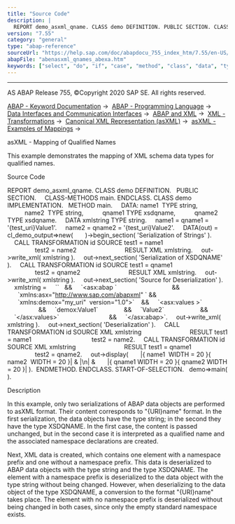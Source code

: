 ```yaml
---
title: "Source Code"
description: |
  REPORT demo_asxml_qname. CLASS demo DEFINITION. PUBLIC SECTION. CLASS-METHODS main. ENDCLASS. CLASS demo IMPLEMENTATION. METHOD main. DATA: name1  TYPE string, name2  TYPE string, qname1 TYPE xsdqname, qname2 TYPE xsdqname. DATA xmlstring TYPE string. name1 = qname1 = 'test_uriValue1'. name2 =
version: "7.55"
category: "general"
type: "abap-reference"
sourceUrl: "https://help.sap.com/doc/abapdocu_755_index_htm/7.55/en-US/abenasxml_qnames_abexa.htm"
abapFile: "abenasxml_qnames_abexa.htm"
keywords: ["select", "do", "if", "case", "method", "class", "data", "types", "abenasxml", "qnames", "abexa"]
---
```


* * *

AS ABAP Release 755, ©Copyright 2020 SAP SE. All rights reserved.

[ABAP - Keyword Documentation](https://help.sap.com/doc/abapdocu_755_index_htm/7.55/en-US/abenabap.htm) →  [ABAP - Programming Language](https://help.sap.com/doc/abapdocu_755_index_htm/7.55/en-US/abenabap_reference.htm) →  [Data Interfaces and Communication Interfaces](https://help.sap.com/doc/abapdocu_755_index_htm/7.55/en-US/abenabap_data_communication.htm) →  [ABAP and XML](https://help.sap.com/doc/abapdocu_755_index_htm/7.55/en-US/abenabap_xml.htm) →  [XML - Transformations](https://help.sap.com/doc/abapdocu_755_index_htm/7.55/en-US/abenabap_xml_trafos.htm) →  [Canonical XML Representation (asXML)](https://help.sap.com/doc/abapdocu_755_index_htm/7.55/en-US/abenabap_xslt_asxml.htm) →  [asXML - Examples of Mappings](https://help.sap.com/doc/abapdocu_755_index_htm/7.55/en-US/abenasxml_abexas.htm) → 

asXML - Mapping of Qualified Names

This example demonstrates the mapping of XML schema data types for qualified names.

Source Code

REPORT demo\_asxml\_qname.
CLASS demo DEFINITION.
  PUBLIC SECTION.
    CLASS-METHODS main.
ENDCLASS.
CLASS demo IMPLEMENTATION.
  METHOD main.
    DATA: name1  TYPE string,
          name2  TYPE string,
          qname1 TYPE xsdqname,
          qname2 TYPE xsdqname.
    DATA xmlstring TYPE string.
    name1 = qname1 = '{test\_uri}Value1'.
    name2 = qname2 = '{test\_uri}Value2'.
    DATA(out) = cl\_demo\_output=>new(
      )->begin\_section( 'Serialization of Strings' ).
    CALL TRANSFORMATION id SOURCE test1 = name1
                                  test2 = name2
                           RESULT XML xmlstring.
    out->write\_xml( xmlstring ).
    out->next\_section( 'Serialization of XSDQNAME' ).
    CALL TRANSFORMATION id SOURCE test1 = qname1
                                  test2 = qname2
                           RESULT XML xmlstring.
    out->write\_xml( xmlstring ).
    out->next\_section( 'Source for Deserialization' ).
    xmlstring =
    \`<?xml version="1.0" encoding="utf-8" ?>\`   &&
    \`<asx:abap \`                                &&
      \`xmlns:asx="http://www.sap.com/abapxml" \` &&
      \`xmlns:demox="my\_uri"  version="1.0">\`    &&
    \`<asx:values >\`                             &&
    \`<TEST1>demox:Value1</TEST1>\`               &&
    \`<TEST2>Value2</TEST2>\`                     &&
    \`</asx:values>\`                             &&
    \`</asx:abap>\`.
    out->write\_xml( xmlstring ).
    out->next\_section( 'Deserialization' ).
    CALL TRANSFORMATION id SOURCE XML xmlstring
                           RESULT test1 = name1
                                  test2 = name2.
    CALL TRANSFORMATION id SOURCE XML xmlstring
                           RESULT test1 = qname1
                                  test2 = qname2.
    out->display(
      |{ name1  WIDTH = 20 }{ name2  WIDTH = 20 }| & |\\n| &
      |{ qname1 WIDTH = 20 }{ qname2 WIDTH = 20 }| ).  ENDMETHOD.
ENDCLASS.
START-OF-SELECTION.
  demo=>main( ).

Description

In this example, only two serializations of ABAP data objects are performed to asXML format. Their content corresponds to "{URI}name" format. In the first serialization, the data objects have the type string; in the second they have the type XSDQNAME. In the first case, the content is passed unchanged, but in the second case it is interpreted as a qualified name and the associated namespace declarations are created.

Next, XML data is created, which contains one element with a namespace prefix and one without a namespace prefix. This data is deserialized to ABAP data objects with the type string and the type XSDQNAME. The element with a namespace prefix is deserialized to the data object with the type string without being changed. However, when deserializing to the data object of the type XSDQNAME, a conversion to the format "{URI}name" takes place. The element with no namespace prefix is deserialized without being changed in both cases, since only the empty standard namespace exists.